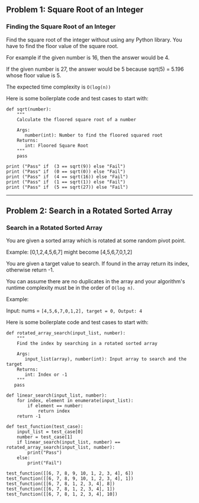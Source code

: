 ## Problem 1: Square Root of an Integer
### Finding the Square Root of an Integer
Find the square root of the integer without using any Python library. You have to find the floor value of the square root.

For example if the given number is 16, then the answer would be 4.

If the given number is 27, the answer would be 5 because sqrt(5) = 5.196 whose floor value is 5.

The expected time complexity is `O(log(n))`

Here is some boilerplate code and test cases to start with:

    def sqrt(number):
        """
        Calculate the floored square root of a number
    
        Args:
           number(int): Number to find the floored squared root
        Returns:
           int: Floored Square Root
        """
        pass

    print ("Pass" if  (3 == sqrt(9)) else "Fail")
    print ("Pass" if  (0 == sqrt(0)) else "Fail")
    print ("Pass" if  (4 == sqrt(16)) else "Fail")
    print ("Pass" if  (1 == sqrt(1)) else "Fail")
    print ("Pass" if  (5 == sqrt(27)) else "Fail")

------------------------

## Problem 2: Search in a Rotated Sorted Array
### Search in a Rotated Sorted Array
You are given a sorted array which is rotated at some random pivot point.

Example: [0,1,2,4,5,6,7] might become [4,5,6,7,0,1,2]

You are given a target value to search. If found in the array return its index, otherwise return -1.

You can assume there are no duplicates in the array and your algorithm's runtime complexity must be in the order of `O(log n)`.

Example:

Input: nums = `[4,5,6,7,0,1,2], target = 0, Output: 4`

Here is some boilerplate code and test cases to start with:

    def rotated_array_search(input_list, number):
        """
        Find the index by searching in a rotated sorted array
    
        Args:
           input_list(array), number(int): Input array to search and the target
        Returns:
           int: Index or -1
        """
       pass
    
    def linear_search(input_list, number):
        for index, element in enumerate(input_list):
            if element == number:
                return index
        return -1
        
    def test_function(test_case):
        input_list = test_case[0]
        number = test_case[1]
        if linear_search(input_list, number) == rotated_array_search(input_list, number):
            print("Pass")
        else:
            print("Fail")
    
    test_function([[6, 7, 8, 9, 10, 1, 2, 3, 4], 6])
    test_function([[6, 7, 8, 9, 10, 1, 2, 3, 4], 1])
    test_function([[6, 7, 8, 1, 2, 3, 4], 8])
    test_function([[6, 7, 8, 1, 2, 3, 4], 1])
    test_function([[6, 7, 8, 1, 2, 3, 4], 10])